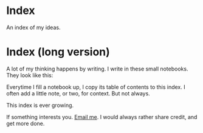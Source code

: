 # Index 
An index of my ideas. 

# Index (long version)
A lot of my thinking happens by writing. I write in these small notebooks. They look like this:


Everytime I fill a notebook up, I copy its table of contents to this index. I often add a little note, or two, for context. But not always. 

This index is ever growing.

If something interests you. [Email me](erik.exists@gmail.com). I would always rather share credit, and get more done.
